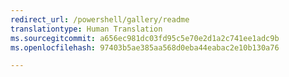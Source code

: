 ```yaml
---
redirect_url: /powershell/gallery/readme
translationtype: Human Translation
ms.sourcegitcommit: a656ec981dc03fd95c5e70e2d1a2c741ee1adc9b
ms.openlocfilehash: 97403b5ae385aa568d0eba44eabac2e10b130a76

---
```




<!--HONumber=Oct16_HO1-->



